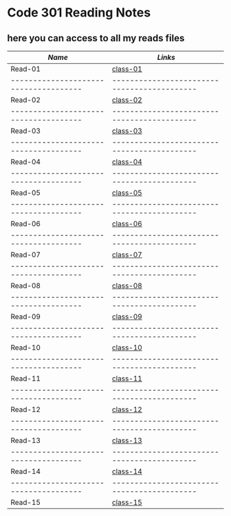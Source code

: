 # Code 301 Reading Notes
## here you can access to all my reads files

***Name***                           | *Links*
-------------------------------------|-------------------------------------------
Read-01                              | [class-01](https://osamamousa204.github.io/reading-notes-301/class-01)
-------------------------------------|-------------------------------------------
Read-02                              | [class-02](https://osamamousa204.github.io/reading-notes-301/class-02)
-------------------------------------|-------------------------------------------
Read-03                              | [class-03](https://osamamousa204.github.io/reading-notes-301/class-03)
-------------------------------------|-------------------------------------------
Read-04                              | [class-04](https://osamamousa204.github.io/reading-notes-301/class-04)
-------------------------------------|-------------------------------------------
Read-05                              | [class-05](https://osamamousa204.github.io/reading-notes-301/class-05)
-------------------------------------|-------------------------------------------
Read-06                              | [class-06](https://osamamousa204.github.io/reading-notes-301/class-06)
-------------------------------------|-------------------------------------------
Read-07                              | [class-07](https://osamamousa204.github.io/reading-notes-301/class-07)
-------------------------------------|-------------------------------------------
Read-08                              | [class-08](https://osamamousa204.github.io/reading-notes-301/class-08)
-------------------------------------|-------------------------------------------
Read-09                              | [class-09](https://osamamousa204.github.io/reading-notes-301/class-09)
-------------------------------------|-------------------------------------------
Read-10                              | [class-10](https://osamamousa204.github.io/reading-notes-301/class-10)
-------------------------------------|-------------------------------------------
Read-11                              | [class-11](https://osamamousa204.github.io/reading-notes-301/class-11)
-------------------------------------|-------------------------------------------
Read-12                              | [class-12](https://osamamousa204.github.io/reading-notes-301/class-12) 
-------------------------------------|-------------------------------------------
Read-13                              | [class-13](https://osamamousa204.github.io/reading-notes-301/class-13)
-------------------------------------|-------------------------------------------
Read-14                              | [class-14](https://osamamousa204.github.io/reading-notes-301/class-14)
-------------------------------------|-------------------------------------------
Read-15                              | [class-15](https://osamamousa204.github.io/reading-notes-301/class-15)

 
